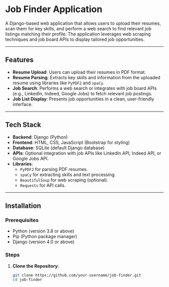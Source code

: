 # Job Finder Application

A Django-based web application that allows users to upload their resumes, scan them for key skills, and perform a web search to find relevant job listings matching their profile. The application leverages web scraping techniques and job board APIs to display tailored job opportunities.

---

## Features
- **Resume Upload**: Users can upload their resumes in PDF format.
- **Resume Parsing**: Extracts key skills and information from the uploaded resume using libraries like `PyPDF2` and `spaCy`.
- **Job Search**: Performs a web search or integrates with job board APIs (e.g., LinkedIn, Indeed, Google Jobs) to fetch relevant job postings.
- **Job List Display**: Presents job opportunities in a clean, user-friendly interface.

---

## Tech Stack
- **Backend**: Django (Python)
- **Frontend**: HTML, CSS, JavaScript (Bootstrap for styling)
- **Database**: SQLite (default Django database)
- **APIs**: Optional integration with job APIs like LinkedIn API, Indeed API, or Google Jobs API.
- **Libraries**:
  - `PyPDF2` for parsing PDF resumes.
  - `spaCy` for extracting skills and text processing.
  - `BeautifulSoup` for web scraping (optional).
  - `Requests` for API calls.

---

## Installation

### Prerequisites
- Python (version 3.8 or above)
- Pip (Python package manager)
- Django (version 4.0 or above)

### Steps
1. **Clone the Repository**:
   ```bash
   git clone https://github.com/your-username/job-finder.git
   cd job-finder

